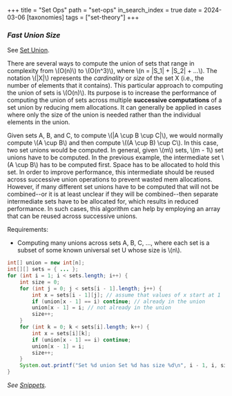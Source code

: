 +++
title = "Set Ops"
path = "set-ops"
in_search_index = true
date = 2024-03-06
[taxonomies]
tags = ["set-theory"]
+++

### _Fast Union Size_
See [Set Union](@/_theory/set_theory.md#set-union).

There are several ways to compute the union of sets that range in complexity from \\(O(n)\\) to \\(O(n^3)\\), where \\(n = |S_1| + |S_2| + ...\\). The notation \\(|X|\\) represents the _cardinality_ or _size_ of the set X (i.e., the number of elements that it contains). This particular approach to computing the union of sets is \\(O(n)\\). Its purpose is to increase the performance of computing the union of sets across multiple **successive computations** of a set union by reducing mem allocations. It can generally be applied in cases where only the size of the union is needed rather than the individual elements in the union.

Given sets A, B, and C, to compute \\(|A \cup B \cup C|\\), we would normally compute \\(A \cup B\\) and then compute \\((A \cup B) \cup C\\). In this case, two set unions would be computed. In general, given \\(m\\) sets, \\(m - 1\\) set unions have to be computed. In the previous example, the intermediate set \\(A \cup B\\) has to be computed first. Space has to be allocated to hold this set. In order to improve performance, this intermediate should be reused across successive union operations to prevent wasted mem allocations. However, if many different set unions have to be computed that will not be combined--or it is at least unclear if they will be combined--then separate intermediate sets have to be allocated for, which results in reduced performance. In such cases, this algorithm can help by employing an array that can be reused across successive unions.

Requirements:
- Computing many unions across sets A, B, C, ..., where each set is a subset of some known universal set U whose size is \\(n\\).

```java
int[] union = new int[n];
int[][] sets = { ... };
for (int i = 1; i < sets.length; i++) {
    int size = 0;
    for (int j = 0; j < sets[i - 1].length; j++) {
        int x = sets[i - 1][j]; // assume that values of x start at 1
        if (union[x - 1] == i) continue; // already in the union
        union[x - 1] = i; // not already in the union
        size++;
    }
    for (int k = 0; k < sets[i].length; k++) {
        int x = sets[i][k];
        if (union[x - 1] == i) continue;
        union[x - 1] = i;
        size++;
    }
    System.out.printf("Set %d union Set %d has size %d\n", i - 1, i, size);
}
```
_See [Snippets](@/_snippets/fast_union_size.md)._

